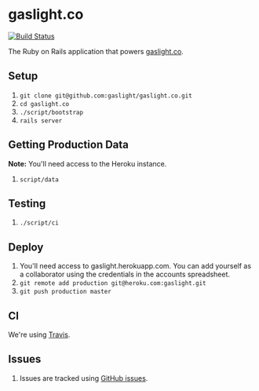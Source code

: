 # gaslight.co

[![Build Status](https://travis-ci.org/gaslight/gaslight.co.png?branch=master)](https://travis-ci.org/gaslight/gaslight.co)

The Ruby on Rails application that powers [gaslight.co][gco].

## Setup

1. `git clone git@github.com:gaslight/gaslight.co.git`
1. `cd gaslight.co`
1. `./script/bootstrap`
1. `rails server`

## Getting Production Data

**Note:** You'll need access to the Heroku instance.

1. `script/data`

## Testing

1. `./script/ci`

## Deploy

1. You'll need access to gaslight.herokuapp.com. You can add yourself as
   a collaborator using the credentials in the accounts spreadsheet.
1. `git remote add production git@heroku.com:gaslight.git`
1. `git push production master`

## CI

We're using [Travis][tci].

## Issues

1. Issues are tracked using [GitHub issues][ghissues].

[gco]: http://gaslight.co
[ghissues]: https://github.com/gaslight/gaslight.co/issues
[tci]: https://travis-ci.org/gaslight/gaslight.co

